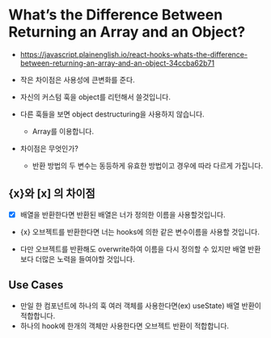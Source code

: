 # What’s the Difference Between Returning an Array and an Object?
- https://javascript.plainenglish.io/react-hooks-whats-the-difference-between-returning-an-array-and-an-object-34ccba62b71


- 작은 차이점은 사용성에 큰변화를 준다.

- 자신의 커스텀 훅을 object를 리턴해서 쓸것입니다.

- 다른 훅들을 보면 object destructuring을 사용하지 않습니다.
    - Array를 이용합니다.

- 차이점은 무엇인가?
    - 반환 방법의 두 변수는 동등하게 유효한 방법이고 경우에 따라 다르게 가집니다.

## {x}와 [x] 의 차이점
- [x] 배열을 반환한다면 반환된 배열은 너가 정의한 이름을 사용할것입니다.
- {x} 오브젝트를 반환한다면 너는 hooks에 의한 같은 변수이름을 사용할 것입니다.

- 다만 오브젝트를 반환해도 overwrite하여 이름을 다시 정의할 수 있지만 배열 반환보다 더많은 노력을 들여야할 것입니다.

## Use Cases
- 만일 한 컴포넌트에 하나의 훅 여러 객체를 사용한다면(ex) useState) 배열 반환이 적합합니다.
- 하나의 hook에 한개의 객체만 사용한다면 오브젝트 반환이 적합합니다. 